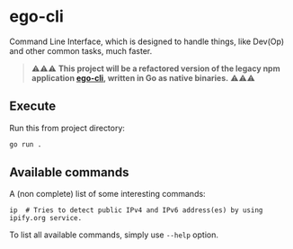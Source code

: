 # ego-cli

Command Line Interface, which is designed to handle things, like Dev(Op) and other common tasks, much faster.

> ⚠️⚠️⚠️ **This project will be a refactored version of the legacy npm application [ego-cli](https://github.com/egodigital/ego-cli), written in Go as native binaries.** ⚠️⚠️⚠️

## Execute

Run this from project directory:

```bash
go run .
```

## Available commands

A (non complete) list of some interesting commands:

```
ip  # Tries to detect public IPv4 and IPv6 address(es) by using ipify.org service.
```

To list all available commands, simply use `--help` option.

